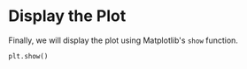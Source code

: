 # Display the Plot

Finally, we will display the plot using Matplotlib's `show` function.

```python
plt.show()
```
